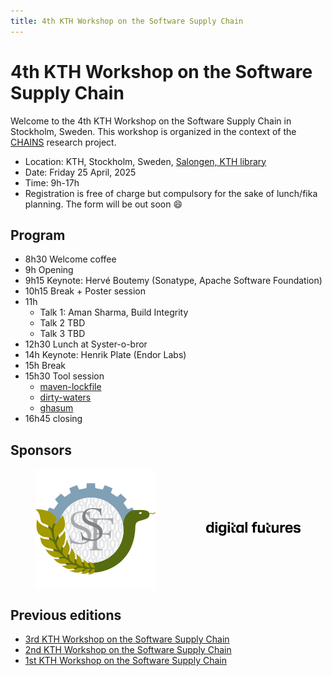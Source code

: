 ```yaml
---
title: 4th KTH Workshop on the Software Supply Chain
---
```


<meta name="og:description" content="KTH hosts the 4th CHAINS workshop where we have conversations about super cool research on software supply chain security and reliability.">
<meta property="og:url" content="https://chains.proj.kth.se/software-supply-chain-workshop-4">
<meta property="og:image" content="https://avatars.githubusercontent.com/u/104410944?s=200&v=4">

# 4th KTH Workshop on the Software Supply Chain

Welcome to the 4th KTH Workshop on the Software Supply Chain in Stockholm, Sweden.
This workshop is organized in the context of the [CHAINS](https://chains.proj.kth.se/) research project.


* Location: KTH, Stockholm, Sweden, [Salongen, KTH library](https://www.kth.se/places/room/id/2ce773d5-3190-4588-8618-27ea2822000b)
* Date: Friday 25 April, 2025
* Time: 9h-17h
* Registration is free of charge but compulsory for the sake of lunch/fika planning. The form will be out soon 😄

## Program

* 8h30 Welcome coffee
* 9h Opening
* 9h15 Keynote: Hervé Boutemy (Sonatype, Apache Software Foundation)
* 10h15 Break + Poster session
* 11h
  * Talk 1: Aman Sharma, Build Integrity
  * Talk 2 TBD
  * Talk 3 TBD
* 12h30 Lunch at Syster-o-bror
* 14h Keynote: Henrik Plate (Endor Labs)
* 15h Break
* 15h30 Tool session
  * [maven-lockfile](https://github.com/chains-project/maven-lockfile/)
  * [dirty-waters](https://github.com/chains-project/dirty-waters)
  * [ghasum](https://github.com/chains-project/ghasum)
* 16h45 closing
  
## Sponsors

<div style="display: flex; justify-content: center;">
<img src="workshop_4_assets/ssf_logo.svg" alt="SSF" style="width: 200; margin: auto;"/>
  <img src="workshop_4_assets/df_logo.png" alt="Digital Futures" style="max-width: 30%; margin: auto;"/> 
</div>

## Previous editions

- [3rd KTH Workshop on the Software Supply Chain](/software-supply-chain-workshop-3.md) 
- [2nd KTH Workshop on the Software Supply Chain](/software-supply-chain-workshop-2.md)
- [1st KTH Workshop on the Software Supply Chain](/software-suppply-chain-workshop-1.md)
